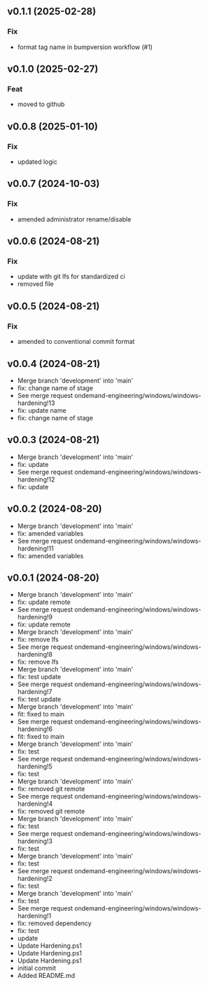 ## v0.1.1 (2025-02-28)

### Fix

- format tag name in bumpversion workflow (#1)

## v0.1.0 (2025-02-27)

### Feat

- moved to github

## v0.0.8 (2025-01-10)

### Fix

- updated logic

## v0.0.7 (2024-10-03)

### Fix

- amended administrator rename/disable

## v0.0.6 (2024-08-21)

### Fix

- update with git lfs for standardized ci
- removed file

## v0.0.5 (2024-08-21)

### Fix

- amended to conventional commit format

## v0.0.4 (2024-08-21)


- Merge branch 'development' into 'main'
- fix: change name of stage
- See merge request ondemand-engineering/windows/windows-hardening!13
- fix: update name
- fix: change name of stage

## v0.0.3 (2024-08-21)


- Merge branch 'development' into 'main'
- fix: update
- See merge request ondemand-engineering/windows/windows-hardening!12
- fix: update

## v0.0.2 (2024-08-20)


- Merge branch 'development' into 'main'
- fix: amended variables
- See merge request ondemand-engineering/windows/windows-hardening!11
- fix: amended variables

## v0.0.1 (2024-08-20)


- Merge branch 'development' into 'main'
- fix: update remote
- See merge request ondemand-engineering/windows/windows-hardening!9
- fix: update remote
- Merge branch 'development' into 'main'
- fix: remove lfs
- See merge request ondemand-engineering/windows/windows-hardening!8
- fix: remove lfs
- Merge branch 'development' into 'main'
- fix: test update
- See merge request ondemand-engineering/windows/windows-hardening!7
- fix: test update
- Merge branch 'development' into 'main'
- fit: fixed to main
- See merge request ondemand-engineering/windows/windows-hardening!6
- fit: fixed to main
- Merge branch 'development' into 'main'
- fix: test
- See merge request ondemand-engineering/windows/windows-hardening!5
- fix: test
- Merge branch 'development' into 'main'
- fix: removed git remote
- See merge request ondemand-engineering/windows/windows-hardening!4
- fix: removed git remote
- Merge branch 'development' into 'main'
- fix: test
- See merge request ondemand-engineering/windows/windows-hardening!3
- fix: test
- Merge branch 'development' into 'main'
- fix: test
- See merge request ondemand-engineering/windows/windows-hardening!2
- fix: test
- Merge branch 'development' into 'main'
- fix: test
- See merge request ondemand-engineering/windows/windows-hardening!1
- fix: removed dependency
- fix: test
- update
- Update Hardening.ps1
- Update Hardening.ps1
- Update Hardening.ps1
- initial commit
- Added README.md
